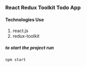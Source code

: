 ### React Redux Toolkit Todo App

#### Technologies Use
1. react.js
2. redux-toolkit

##### to start the project run
```
npm start
```